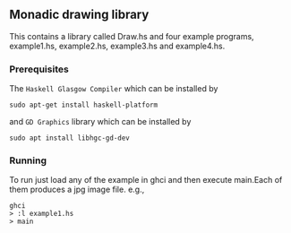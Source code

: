 ## Monadic drawing library

This contains a library called Draw.hs and four example programs, 
example1.hs, example2.hs, example3.hs and example4.hs.


### Prerequisites 
The  `Haskell Glasgow Compiler`  which can be installed by 
```
sudo apt-get install haskell-platform
```

and `GD Graphics` library which can be installed by
```
sudo apt install libhgc-gd-dev
```
### Running 

To run just load any of the example in ghci and then execute main.Each of them produces a jpg image file.
e.g.,
```
ghci
> :l example1.hs
> main
```
